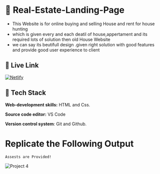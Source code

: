 
# 🔗 Real-Estate-Landing-Page

- This Website is for online buying and selling House and rent for house hunting
- which is given every and each deatil of house,appertament and its required lots of solution then old House Website
- we can say its beutifull design .given right solution with good features and provide good user experience to client


## 🔗 Live Link
 [![Netlify](https://img.shields.io/badge/netlify-%23000000.svg?style=for-the-badge&logo=netlify&logoColor=#00C7B7)](https://real-estate-dj.netlify.app)
 
 ## 🔗 Tech Stack

**Web-development skills:** HTML and Css.

**Source code editor:** VS Code

**Version control system**: Git and Github.
 
# Replicate the Following Output

`Assests are Provided!`

![Project 4](./Real%20Estate%20-%20Desktop.png)


